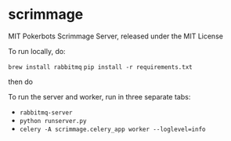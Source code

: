 # scrimmage

MIT Pokerbots Scrimmage Server, released under the MIT License

To run locally, do:

`brew install rabbitmq`
`pip install -r requirements.txt`

then do

To run the server and worker, run in three separate tabs:

- `rabbitmq-server`
- `python runserver.py`
- `celery -A scrimmage.celery_app worker --loglevel=info`
